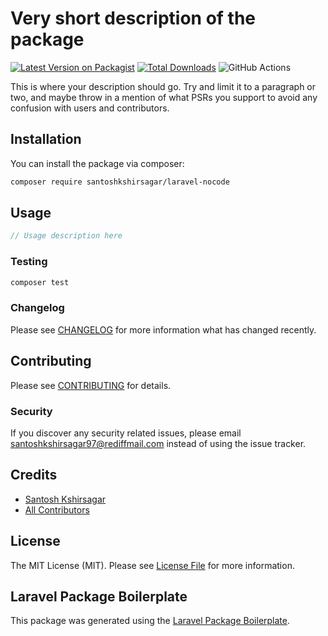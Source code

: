 # Very short description of the package

[![Latest Version on Packagist](https://img.shields.io/packagist/v/santoshkshirsagar/laravel-nocode.svg?style=flat-square)](https://packagist.org/packages/santoshkshirsagar/laravel-nocode)
[![Total Downloads](https://img.shields.io/packagist/dt/santoshkshirsagar/laravel-nocode.svg?style=flat-square)](https://packagist.org/packages/santoshkshirsagar/laravel-nocode)
![GitHub Actions](https://github.com/santoshkshirsagar/laravel-nocode/actions/workflows/main.yml/badge.svg)

This is where your description should go. Try and limit it to a paragraph or two, and maybe throw in a mention of what PSRs you support to avoid any confusion with users and contributors.

## Installation

You can install the package via composer:

```bash
composer require santoshkshirsagar/laravel-nocode
```

## Usage

```php
// Usage description here
```

### Testing

```bash
composer test
```

### Changelog

Please see [CHANGELOG](CHANGELOG.md) for more information what has changed recently.

## Contributing

Please see [CONTRIBUTING](CONTRIBUTING.md) for details.

### Security

If you discover any security related issues, please email santoshkshirsagar97@rediffmail.com instead of using the issue tracker.

## Credits

-   [Santosh Kshirsagar](https://github.com/santoshkshirsagar)
-   [All Contributors](../../contributors)

## License

The MIT License (MIT). Please see [License File](LICENSE.md) for more information.

## Laravel Package Boilerplate

This package was generated using the [Laravel Package Boilerplate](https://laravelpackageboilerplate.com).
